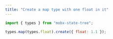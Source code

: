 ```yaml
---
title: "Create a map type with one float in it"
---
```


```js
import { types } from "mobx-state-tree";
```

```js
types.map(types.float).create({ float: 1.1 });
```
